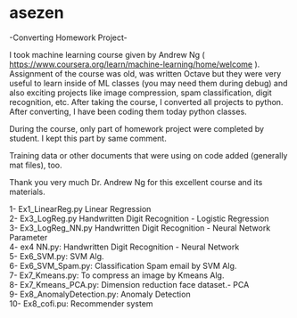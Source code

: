 # asezen
-Converting Homework Project-

I took machine learning course given by Andrew Ng ( https://www.coursera.org/learn/machine-learning/home/welcome ). Assignment of the course was old, was written Octave but they were very useful to learn inside of ML classes (you may need them during debug) and also  exciting projects like image compression, spam classification, digit recognition, etc. After taking the course, I converted all projects to python. After converting, I have been coding them today python classes.

During the course, only part of homework project were completed by student. I kept this part by same comment.

Training data or other documents that were using on code added (generally mat files), too.

Thank you very much Dr. Andrew Ng for this excellent course and its materials.


1- Ex1_LinearReg.py      Linear Regression<br/>
 2- Ex3_LogReg.py         Handwritten Digit Recognition - Logistic Regression<br/>
 3- Ex3_LogReg_NN.py      Handwritten Digit Recognition - Neural Network Parameter<br/>
 4- ex4 NN.py:            Handwritten Digit Recognition - Neural Network<br/>
 5- Ex6_SVM.py:           SVM Alg.<br/>
 6- Ex6_SVM_Spam.py:      Classification Spam email by SVM Alg.<br/>
 7- Ex7_Kmeans.py:        To compress an image by Kmeans Alg.<br/>
 8- Ex7_Kmeans_PCA.py:    Dimension reduction face dataset.- PCA<br/>
 9- Ex8_AnomalyDetection.py: Anomaly Detection<br/>
 10- Ex8_cofi.pu:         Recommender system

